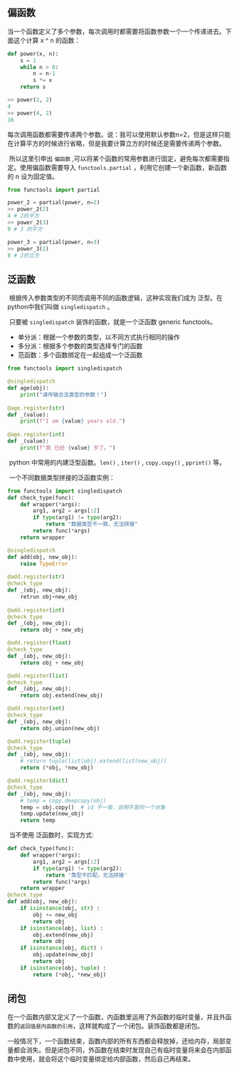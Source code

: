 ## 偏函数

​	当一个函数定义了多个参数，每次调用时都需要将函数参数一个一个传递进去。下面这个计算 x ^ n 的函数：

```python
def power(x, n):
    s = 1
    while n > 0:
        n = n-1
        s *= x
    return s

>> power(2, 2)
4
>> power(4, 2)
16
```

​		每次调用函数都需要传递两个参数。说：我可以使用默认参数n=2，但是这样只能在计算平方的时候进行省略，但是我要计算立方的时候还是需要传递两个参数。

​	所以这里引申出 `偏函数` ,可以将某个函数的常用参数进行固定，避免每次都需要指定。使用偏函数需要导入 `functools.partial` ，利用它创建一个新函数，新函数的 n 设为固定值。

```python
from functools import partial

power_2 = partial(power, n=2)
>> power_2(2)
4 # 2的平方
>> power_2(3)
9 # 3 的平方

power_3 = partial(power, n=3)
>> power_3(2)
8 # 2的立方
```

## 泛函数

​	根据传入参数类型的不同而调用不同的函数逻辑，这种实现我们成为 泛型。在python中我们叫做 `singledispatch` 。

​	只要被 `singledispatch` 装饰的函数，就是一个泛函数 generic functools。

+ 单分派：根据一个参数的类型，以不同方式执行相同的操作
+ 多分派：根据多个参数的类型选择专门的函数
+ 范函数：多个函数绑定在一起组成一个泛函数

```python
from functools import singledispatch

@singledispatch
def age(obj):
    print("请传输合法类型的参数！")
    
@age.register(str)
def _(value):
    print(f"I am {value} years old.")
    
@age.register(int)
def _(value):
    print(f"我 已经 {value} 岁了。")
```

​	python 中常用的内建泛型函数。`len()` , `iter()` , `copy.copy()` , `pprint()` 等。

​	一个不同数据类型拼接的泛函数实例：

```python
from functools import singledispatch
def check_type(func):
    def wrapper(*args):
        arg1, arg2 = args[:2]
        if type(arg1) != type(arg2):
            return "数据类型不一致，无法拼接"
       	return func(*args)
    return wrapper

@singledispatch
def add(obj, new_obj):
    raise TypeError
    
@add.register(str)
@check_type
def _(obj, new_obj):
    retrun obj+new_obj
    
@add.register(int)
@check_type
def _(obj, new_obj):
    return obj + new_obj

@add.register(float)
@check_type
def _(obj, new_obj):
    return obj + new_obj

@add.register(list)
@check_type
def _(obj, new_obj):
    return obj.extend(new_obj)

@add.register(set)
@check_type
def _(obj, new_obj):
    return obj.union(new_obj)

@add.register(tuple)
@check_type
def _(obj, new_obj):
    # return tuple(list(obj).extend(list(new_obj))
    return (*obj, *new_obj)

@add.register(dict)
@check_type
def _(obj, new_obj):
   	# temp = copy.deepcopy(obj)
    temp = obj.copy()  # id 不一致，说明不是同一个对象
    temp.update(new_obj)
    return temp
```

​	当不使用 泛函数时，实现方式:

```python
def check_type(func):
    def wrapper(*args):
        arg1, arg2 = args[:2]
        if type(arg1) != type(arg2):
            return '̓类型不匹配，无法拼接'
        return func(*args)
    return wrapper
@check_type
def add(obj, new_obj):
    if isinstance(obj, str) :
        obj += new_obj
        return obj
    if isinstance(obj, list) :
        obj.extend(new_obj)
        return obj
    if isinstance(obj, dict) :
        obj.update(new_obj)
        return obj
    if isinstance(obj, tuple) :
        return (*obj, *new_obj)
```

## 闭包

​	在一个函数内部又定义了一个函数，内函数里运用了外函数的临时变量，并且外函数的`返回值是内函数的引用`，这样就构成了一个闭包。装饰函数都是闭包。

​	一般情况下，一个函数结束，函数内部的所有东西都会释放掉，还给内存，局部变量都会消失。但是闭包不同，外函数在结束时发现自己有临时变量将来会在内部函数中使用，就会将这个临时变量绑定给内部函数，然后自己再结束。


































